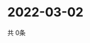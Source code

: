 # 2022-03-02
  共 0条

  <!-- BEGIN -->
  <!-- 最后更新时间Wed Mar 02 2022 23:04:34 GMT+0000 (Coordinated Universal Time) -->
  
  <!-- END -->
  
  